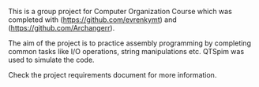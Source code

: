 This is a group project for Computer Organization Course which was completed with (https://github.com/evrenkymt) and (https://github.com/Archangerr).

The aim of the project is to practice assembly programming by completing common tasks like I/O operations, string manipulations etc. QTSpim was used to simulate the code.

Check the project requirements document for more information.
